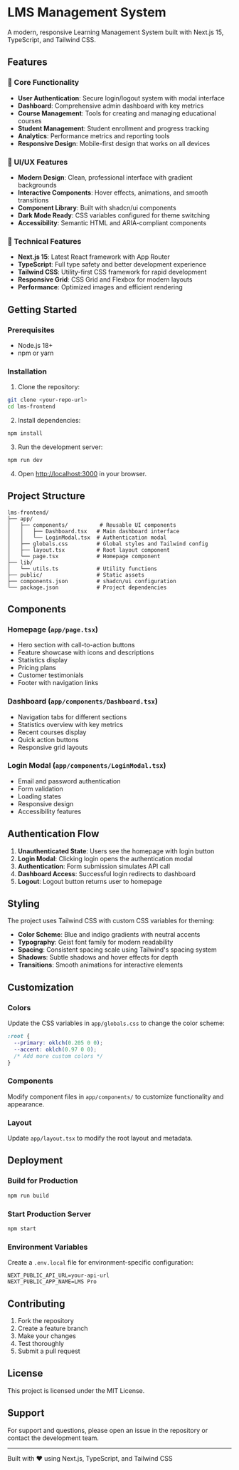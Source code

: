 # LMS Management System

A modern, responsive Learning Management System built with Next.js 15, TypeScript, and Tailwind CSS.

## Features

### 🎯 Core Functionality
- **User Authentication**: Secure login/logout system with modal interface
- **Dashboard**: Comprehensive admin dashboard with key metrics
- **Course Management**: Tools for creating and managing educational courses
- **Student Management**: Student enrollment and progress tracking
- **Analytics**: Performance metrics and reporting tools
- **Responsive Design**: Mobile-first design that works on all devices

### 🎨 UI/UX Features
- **Modern Design**: Clean, professional interface with gradient backgrounds
- **Interactive Components**: Hover effects, animations, and smooth transitions
- **Component Library**: Built with shadcn/ui components
- **Dark Mode Ready**: CSS variables configured for theme switching
- **Accessibility**: Semantic HTML and ARIA-compliant components

### 🚀 Technical Features
- **Next.js 15**: Latest React framework with App Router
- **TypeScript**: Full type safety and better development experience
- **Tailwind CSS**: Utility-first CSS framework for rapid development
- **Responsive Grid**: CSS Grid and Flexbox for modern layouts
- **Performance**: Optimized images and efficient rendering

## Getting Started

### Prerequisites
- Node.js 18+ 
- npm or yarn

### Installation

1. Clone the repository:
```bash
git clone <your-repo-url>
cd lms-frontend
```

2. Install dependencies:
```bash
npm install
```

3. Run the development server:
```bash
npm run dev
```

4. Open [http://localhost:3000](http://localhost:3000) in your browser.

## Project Structure

```
lms-frontend/
├── app/
│   ├── components/          # Reusable UI components
│   │   ├── Dashboard.tsx   # Main dashboard interface
│   │   └── LoginModal.tsx  # Authentication modal
│   ├── globals.css         # Global styles and Tailwind config
│   ├── layout.tsx          # Root layout component
│   └── page.tsx            # Homepage component
├── lib/
│   └── utils.ts            # Utility functions
├── public/                 # Static assets
├── components.json         # shadcn/ui configuration
└── package.json            # Project dependencies
```

## Components

### Homepage (`app/page.tsx`)
- Hero section with call-to-action buttons
- Feature showcase with icons and descriptions
- Statistics display
- Pricing plans
- Customer testimonials
- Footer with navigation links

### Dashboard (`app/components/Dashboard.tsx`)
- Navigation tabs for different sections
- Statistics overview with key metrics
- Recent courses display
- Quick action buttons
- Responsive grid layouts

### Login Modal (`app/components/LoginModal.tsx`)
- Email and password authentication
- Form validation
- Loading states
- Responsive design
- Accessibility features

## Authentication Flow

1. **Unauthenticated State**: Users see the homepage with login button
2. **Login Modal**: Clicking login opens the authentication modal
3. **Authentication**: Form submission simulates API call
4. **Dashboard Access**: Successful login redirects to dashboard
5. **Logout**: Logout button returns user to homepage

## Styling

The project uses Tailwind CSS with custom CSS variables for theming:

- **Color Scheme**: Blue and indigo gradients with neutral accents
- **Typography**: Geist font family for modern readability
- **Spacing**: Consistent spacing scale using Tailwind's spacing system
- **Shadows**: Subtle shadows and hover effects for depth
- **Transitions**: Smooth animations for interactive elements

## Customization

### Colors
Update the CSS variables in `app/globals.css` to change the color scheme:

```css
:root {
  --primary: oklch(0.205 0 0);
  --accent: oklch(0.97 0 0);
  /* Add more custom colors */
}
```

### Components
Modify component files in `app/components/` to customize functionality and appearance.

### Layout
Update `app/layout.tsx` to modify the root layout and metadata.

## Deployment

### Build for Production
```bash
npm run build
```

### Start Production Server
```bash
npm start
```

### Environment Variables
Create a `.env.local` file for environment-specific configuration:

```env
NEXT_PUBLIC_API_URL=your-api-url
NEXT_PUBLIC_APP_NAME=LMS Pro
```

## Contributing

1. Fork the repository
2. Create a feature branch
3. Make your changes
4. Test thoroughly
5. Submit a pull request

## License

This project is licensed under the MIT License.

## Support

For support and questions, please open an issue in the repository or contact the development team.

---

Built with ❤️ using Next.js, TypeScript, and Tailwind CSS
